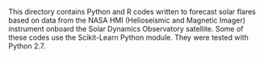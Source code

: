 This directory contains Python and R codes written to forecast solar flares
based on data from the NASA HMI (Helioseismic and Magnetic Imager) instrument
onboard the Solar Dynamics Observatory satellite.
Some of these codes use the Scikit-Learn Python module.
They were tested with Python 2.7.

